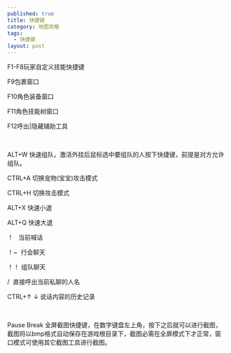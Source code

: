 ```yaml
---
published: true
title: 快捷键
category: 地图攻略
tags: 
  - 快捷键
layout: post
---
```

<p>
    F1-F8玩家自定义技能快捷键
</p>
<p>
    F9包裹窗口
</p>

<p>
    F10角色装备窗口
</p>
<p>
    F11角色技能树窗口
</p>
<p>
    F12呼出|隐藏辅助工具
</p>
<p>
    <br/>
</p>
<p>
    ALT+W 快速组队，激活外挂后鼠标选中要组队的人按下快捷键，前提是对方允许组队。
</p>
<p>
    CTRL+A 切换宠物(宝宝)攻击模式
</p>
<p>
    CTRL+H 切换攻击模式
</p>
<p>
    ALT+X 快速小退
</p>
<p>
    ALT+Q 快速大退&nbsp;
</p>
<p>
    ！&nbsp; &nbsp;当前喊话
</p>
<p>
    ！~&nbsp; 行会聊天
</p>
<p>
    ！！ 组队聊天
</p>
<p>
    /&nbsp; 直接呼出当前私聊的人名
</p>
<p>
    CTRL+↑ ↓ 说话内容的历史记录
</p>
<p>
    <br/>
</p>
<p>
    Pause Break 全屏截图快捷键，在数字键盘左上角，按下之后就可以进行截图，截图将以bmp格式自动保存在游戏根目录下，截图必需在全屏模式下才正常，窗口模式可使用其它截图工具进行截图。
</p>
<p>
    <br/>
</p>
